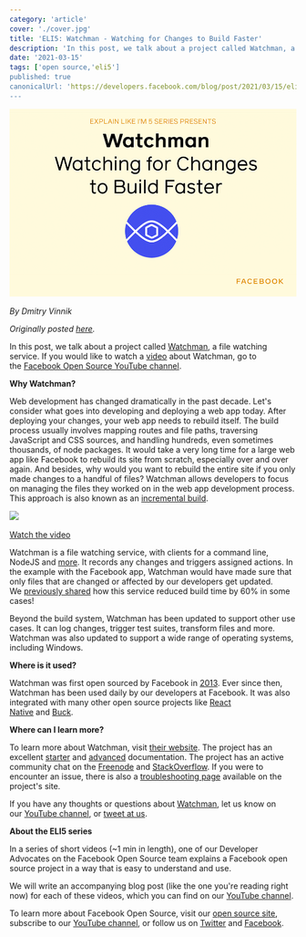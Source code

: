 ```yaml
---
category: 'article'
cover: './cover.jpg'
title: 'ELI5: Watchman - Watching for Changes to Build Faster'
description: 'In this post, we talk about a project called Watchman, a file watching service.'
date: '2021-03-15'
tags: ['open source,'eli5']
published: true
canonicalUrl: 'https://developers.facebook.com/blog/post/2021/03/15/eli5-watchman-watching-changes-build-faster/'
---
```


![cover](./cover.jpg)

*By Dmitry Vinnik*

*Originally posted [here](https://developers.facebook.com/blog/post/2021/03/15/eli5-watchman-watching-changes-build-faster/).*

In this post, we talk about a project called [Watchman](https://l.facebook.com/l.php?u=https%3A%2F%2Ffacebook.github.io%2Fwatchman%2F&h=AT3kVd0rlBRkIx5WxlYXxd1EI56k2DFpxDof77U55W0MHWDJoYfZ4xkWNAZNK5WLR0pkF-MOUH2_FVTOwqZaBBytAHMHk1qpgI8QHf4NVqd-GbAk3nZO5EcxjXw_CCU3mQ2vlboFWWKAOEKw7nM_yUVavng08TOH9kD92lva7Kc), a file watching service. If you would like to watch a [video](https://l.facebook.com/l.php?u=https%3A%2F%2Fyoutu.be%2FgEsTMR2erAM&h=AT1GeyloOwLDBSBxUqj5518sg5PZZbMFgGH_B3EddbdYmSNXSmROAbRWqP_wF3VwBYzhrXb3UmA3X1tPK6ERdbs-QsMZPIC9v659jfkbRmboDpmE1Rgbt-bejIb0Q2agS9RndZvITjo1skUX7m4eWTFk4qLLVkak80Esvkv8FgQ) about Watchman, go to the [Facebook Open Source YouTube channel](https://www.youtube.com/channel/UCCQY962PmHabTjaHv2wJzfQ).

**Why Watchman?**

Web development has changed dramatically in the past decade. Let's consider what goes into developing and deploying a web app today. After deploying your changes, your web app needs to rebuild itself. The build process usually involves mapping routes and file paths, traversing JavaScript and CSS sources, and handling hundreds, even sometimes thousands, of node packages. It would take a very long time for a large web app like Facebook to rebuild its site from scratch, especially over and over again. And besides, why would you want to rebuild the entire site if you only made changes to a handful of files? Watchman allows developers to focus on managing the files they worked on in the web app development process. This approach is also known as an [incremental build](https://l.facebook.com/l.php?u=https%3A%2F%2Fen.wikipedia.org%2Fwiki%2FIncremental_build_model&h=AT0npPZndWpwN26PfNWfUOaJfZNeRmH2l7Kq1uxiKCAfL-0T3vz_gY5QQ1F80_DtAud8gf_9XPF_18v6k9qGNYGFTvb1dSF0LKMSz1hD31YKzfyFcKQZR0dnk61a5jLTezD1TeVwxUHFKARnryabOU1rcau-NUi5KC3Nddz2vQY).

[![](https://scontent.fyvr1-1.fna.fbcdn.net/v/t39.2365-6/159564462_190563809167626_6792035610936537257_n.jpg?_nc_cat=101&ccb=1-7&_nc_sid=ad8a9d&_nc_ohc=RyI5vl_ZWjQAX_XjEVx&_nc_oc=AQlyj175sbOg2fCiAcnuSavAmNRKM1k0bPTDrPe-vCfD6joZpm43A--wq5tyPx5pCPmdmobc2aYB2_iakDvCC8v1&_nc_ht=scontent.fyvr1-1.fna&oh=00_AfC9uvX-9_jqJNDaIJHYbt-4k8CFS6YTwwYWTN1T0omAVw&oe=63771173)](https://l.facebook.com/l.php?u=https%3A%2F%2Fyoutu.be%2FgEsTMR2erAM&h=AT25_Q0unN4VDNQaAU6bju8-QoQPopMEYPclcrborNmPgKV5YmmXf08apUoK5Mx-6BnT9livUGHktumNndVf4cUh00klO9ZwX_zUjynrWVxIGJVSXSxO4k__44KdkAr2TjpvmQLoSFwgxoKsRtlUOpc-xA28qkDbfa4HQR5y_TAXnaEPUi9PbLqH)

[Watch the video](https://l.facebook.com/l.php?u=https%3A%2F%2Fyoutu.be%2FgEsTMR2erAM&h=AT2Or5_MjwNL44sV3tgoZ6MRLrOMJ15M8SHv118woWiiadcm6pOIdWb0z5tDNRJBDfmr64viHnsb9pTw69ZSuqr833XugcZntXMgS_QpcNBP0tTXhgWT3WzXzLmd8t0mn1BsQhVM7lUFs176GaClKpwtKe3KM_yvi9egsBW44DU)

Watchman is a file watching service, with clients for a command line, NodeJS and [more](https://l.facebook.com/l.php?u=https%3A%2F%2Ffacebook.github.io%2Fwatchman%2Fdocs%2Fcli-options.html&h=AT3MS5EnP-GGsQdEgNQg36PIG1a23yQdSEnlM2vCI829h7qqUPaY_knVCER8JxZkjWANMW-Xi2x0wC_z7uOpuMKD3Tt5mKygtuebpQxMZT3Dgmmnjik8TIkFGoBAoD8cb61Nv5Tarz0y0z0XbIfRzcBXwnH8lu-0PoiDaXYB5bc). It records any changes and triggers assigned actions. In the example with the Facebook app, Watchman would have made sure that only files that are changed or affected by our developers get updated. We [previously shared](https://www.facebook.com/notes/facebook-engineering/watchman-faster-builds-with-large-source-trees/10151457195103920/) how this service reduced build time by 60% in some cases!

Beyond the build system, Watchman has been updated to support other use cases. It can log changes, trigger test suites, transform files and more. Watchman was also updated to support a wide range of operating systems, including Windows.

**Where is it used?**

Watchman was first open sourced by Facebook in [2013](https://www.facebook.com/notes/facebook-engineering/watchman-faster-builds-with-large-source-trees/10151457195103920). Ever since then, Watchman has been used daily by our developers at Facebook. It was also integrated with many other open source projects like [React Native](https://l.facebook.com/l.php?u=https%3A%2F%2Freactnative.dev%2F&h=AT0QeU_AXVah9NTHnkyVp9Cp3WGg5c5qd6v3uGJ6ceCToLdTXjh6PLYT33Q4DCH7GN0Xb0gYnOP2u9Ija0N49wkzv6bwTB3Tfb2yl1IdQgOaDfx58KIxq7ts7pbqUAevkLLyDjnGbEkj7fOItSziQEwSj2QC4ioYRzVS6Zbc9NE) and [Buck](https://l.facebook.com/l.php?u=https%3A%2F%2Fbuck.build%2F&h=AT0V7H48HlqjzhXNG19qyTMvbjW7J6ohsuqAM7wagdk7FIyyzxtB19elw-X2sPHBbLohTNR6HjawPhqO-N2CmByFZSCvk30fWK4i-92Yrv_IvTUetR_iPJrBV0QXzrkmIM2YaQGmE8LvpQG_TwAG791M2lIdItUWqsiEy8PCdyc).

**Where can I learn more?**

To learn more about Watchman, visit [their website](https://l.facebook.com/l.php?u=https%3A%2F%2Ffacebook.github.io%2Fwatchman%2F&h=AT2REINtESRWN4e9AQK99cRiGuhS2GtUfEYuCKU4UcAo45dP-_oUUSIXjDGYurgvbaG7zZkeougAjQDwbgkrJZbo0R7H5dgI7fy-cAMVZo9fAMP8Ghdjsy5CU3Jyd8f4iwSOp_oj3ew-FaV4_3QjlvdB7mFc38C2WGilU4HNiVk). The project has an excellent [starter](https://l.facebook.com/l.php?u=https%3A%2F%2Ffacebook.github.io%2Fwatchman%2Fdocs%2Finstall.html&h=AT2856hRkGYXxuZpcriUgXgpWk3u5uDlC84C6HFVunBOrLrjM3LR7zfExnnuiJ4sDMJrinDEAsxzD9mC7lbt4w4CI8sF9Lk312IiVJYMWIb2_N1rlNsrJUcinwimRVIiQ3yjRC_a0jnJ-g5SlRu61h42u_sICmpnDh5swpGklas) and [advanced](https://l.facebook.com/l.php?u=https%3A%2F%2Ffacebook.github.io%2Fwatchman%2Fdocs%2Fcli-options.html&h=AT2E_H4jfuFNP-URZsbTaptre8k8fxpAx-3u3WOu7CmOpiF0jHrqazBayjijwmqJ_R1dRKFPsxNyaKVoXeeAT6t3QZph9-SE1CxwKn6kNQeSSklexIyvkO-o2r6mqLdrdDodM-JHKq3HprnYdHTa6yr3dDeLzf1UBEs9PvHGr0w) documentation. The project has an active community chat on the [Freenode](https://l.facebook.com/l.php?u=https%3A%2F%2Ffacebook.github.io%2Fwatchman%2Fsupport.html&h=AT25IQISN0gw7iQODKxPkw9C8wfkwz_atPYbBzTfS_2xWv_jC23NaU8Vb-B1r8y3rMtPoQYS6oG2zooWFSqreXYZ3VUwUoS_kYQ2mcSCevF2nnH1pge_hbFYamGNhzIDQerdnval_hIsmPADrd9j3d9DUmZQ1HH8gk54wG6yzJc) and [StackOverflow](https://l.facebook.com/l.php?u=https%3A%2F%2Fstackoverflow.com%2Fquestions%2Ftagged%2Fwatchman%3Fsort%3Dnewest&h=AT0Zl0ftgySIH7ydnZYodhkquIZqDQAQnAcTytrXM1-RwnJN-HiKCQ-uPmzIrLWCBTLEauV9YjqYgWOfSd3ttDAZPaYNKR41BMYWg_RRW0bL4TBmpma_DUqj-eKSFCraFvy5QqwzHJlywTsv5mXse1XvSFqehLeLE3NPrOd0yyw). If you were to encounter an issue, there is also a [troubleshooting page](https://l.facebook.com/l.php?u=https%3A%2F%2Ffacebook.github.io%2Fwatchman%2Fdocs%2Ftroubleshooting.html&h=AT2CUbCQvXstxOlRmezfEhwTSGt6QJTHXbD74uEsH0lxk4LH3lCFMX2nnSlWHhHgCyx5JTuYG8Qu6c7RxQogdVIy5DbyMlS36wZr-gEYmZFNQbshJwrFI6hVxTMyj3d-rf5bMX7dny7c7L3RlLh2Uf31F9dpRSZ7qm8xVEXJU6g) available on the project's site.

If you have any thoughts or questions about [Watchman](https://l.facebook.com/l.php?u=https%3A%2F%2Ffacebook.github.io%2Fwatchman&h=AT0Zs3q_6wbP2IHUrgTUAPS8OWv3zfDYN_S7BTXXPAv5-_K9sgTwrcbTVxgK56Bafl2JweXnqUcsyTG6sn7nnxv208H6ulYfu1TNNwT1dMhqWeYEzq45drfjAVOh3FPYfnZlW_8ZudSDDDgxtINP4EVFU5NGuHdLkmKl62TgXB4), let us know on our [YouTube channel](https://l.facebook.com/l.php?u=https%3A%2F%2Fwww.youtube.com%2Fchannel%2FUCCQY962PmHabTjaHv2wJzfQ&h=AT01q401D3Hr3R29ojqaNP78ogmColSggL8WZFZizEDjW6zi8n7c1Nd-t0NF5-ky-D5-rY-G3EPkEcDgh8bKGjBkRyzICQ1qKAHYsEYagDeA9CATg5rRuQJMRAGTq1e0Q94mN16ZXBg7RMPrfCaCIYWf4533lNLjml36I7YpTSo), or [tweet at us](https://l.facebook.com/l.php?u=https%3A%2F%2Ftwitter.com%2FfbOpenSource&h=AT378BtlY7I3dXx-M86WEB37ySPCQROzFNi2ldsk3S3zrVphuja8ZAmu0WkajGQVgaz2pHbaGNd0UMBmp98TVfaJH2vFMvJFR56-srcFge3wVAjF-ej7Rctl0u-EITGI2tEhlka0r6jg4TwBaCRnqbZmjcLtNTj-PxMjF1rmsO8).

**About the ELI5 series**

In a series of short videos (~1 min in length), one of our Developer Advocates on the Facebook Open Source team explains a Facebook open source project in a way that is easy to understand and use.

We will write an accompanying blog post (like the one you're reading right now) for each of these videos, which you can find on our [YouTube channel](https://l.facebook.com/l.php?u=https%3A%2F%2Fwww.youtube.com%2Fchannel%2FUCCQY962PmHabTjaHv2wJzfQ&h=AT3hP7pi_nfKbD2R-_MtWdKyRutpigYF_b1H-H5qHou38B0-o1QDkUMkD1wSGGg-4eq76P2qamzfLzIQtp8T6SvUyoZou_3VRNoOTzzgJLELegO_23Q7fm-KcFdaOPlwOCB9jQxAbJQRqNHR62kjwkPORe9nx0KT-Ywm6fohzV8).

To learn more about Facebook Open Source, visit our [open source site](https://opensource.facebook.com/), subscribe to our [YouTube channel](https://l.facebook.com/l.php?u=https%3A%2F%2Fwww.youtube.com%2Fchannel%2FUCCQY962PmHabTjaHv2wJzfQ&h=AT3GWQReAW1X5CRNRHqCnsxOkWfVKt_9TWtpGPFr5ObzpRV2eCIXA-YQgLlnI-eLDxgocHdWdWEBWEjOllMaSvgDbNcYEYfG6anOaB83uK_rFfWSx2pjjHB-fWCu9EN-tmelPleTASo8lzs3QAZ3snjL1imud8S7QJcKixFEQQg), or follow us on [Twitter](https://l.facebook.com/l.php?u=https%3A%2F%2Ftwitter.com%2FfbOpenSource&h=AT2e3KN7DqJBXXSsAJxdXTdazWyZOIEcsmJM6aIhEqKAYVZUxZCAoMl9Dy3ale3q1kjUKEAxvg8S9hlEcmbY8cHNqj4tnP5ef4wFzlYj_0cH451S2HT1X2YNrNy4V1WdSpV-6ebibfKYy05v-kp8IIpIC-guoQOcFSMkkbXMPqc) and [Facebook](https://www.facebook.com/fbOpenSource/?ref=aymt_homepage_panel&eid=ARDXvVAPwnpPxsaQUtdpdrWV6jhb5mz67ET63dJme3yZIeS0ACffMtUeMkdUFwe3UjT61YNDIy_rXwdD).

